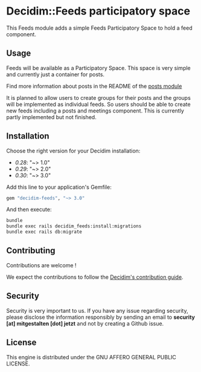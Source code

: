 # Decidim::Feeds participatory space

This Feeds module adds a simple Feeds Participatory Space to hold a feed component.


## Usage

Feeds will be available as a Participatory Space. This space is very simple and currently just a container for posts.

Find more information about posts in the README of the [posts module](https://github.com/DecidimAustria/decidim-module-posts)

It is planned to allow users to create groups for their posts and the groups will be implemented as individual feeds. So users should be able to create new feeds including a posts and meetings component. This is currently partly implemented but not finished.

## Installation

Choose the right version for your Decidim installation:

 - *0.28*: "~> 1.0"
 - *0.29*: "~> 2.0"
 - *0.30*: "~> 3.0"

Add this line to your application's Gemfile:

```ruby
gem "decidim-feeds", "~> 3.0"
```

And then execute:

```bash
bundle
bundle exec rails decidim_feeds:install:migrations
bundle exec rails db:migrate
```

## Contributing

Contributions are welcome !

We expect the contributions to follow the [Decidim's contribution guide](https://github.com/decidim/decidim/blob/develop/CONTRIBUTING.adoc).

## Security

Security is very important to us. If you have any issue regarding security, please disclose the information responsibly by sending an email to __security [at] mitgestalten [dot] jetzt__ and not by creating a Github issue.

## License

This engine is distributed under the GNU AFFERO GENERAL PUBLIC LICENSE.
